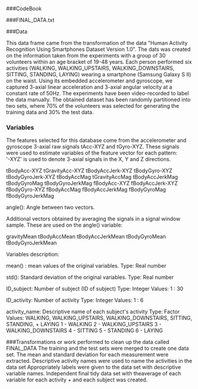 ###CodeBook


###FINAL_DATA.txt


###Data 


This data frame came from the transformation of the data "Human Activity Recognition Using Smartphones Dataset Version 1.0".
The dats was created on the information taken from the experiments with a group of 30 volunteers within an age bracket of 19-48 years. Each person performed six activities (WALKING, WALKING_UPSTAIRS, WALKING_DOWNSTAIRS, SITTING, STANDING, LAYING) wearing a smartphone (Samsung Galaxy S II) on the waist. Using its embedded accelerometer and gyroscope, we captured 3-axial linear acceleration and 3-axial angular velocity at a constant rate of 50Hz. The experiments have been video-recorded to label the data manually. The obtained dataset has been randomly partitioned into two sets, where 70% of the volunteers was selected for generating the training data and 30% the test data.

### Variables


The features selected for this database come from the accelerometer and gyroscope 3-axial raw signals tAcc-XYZ and tGyro-XYZ. 
These signals were used to estimate variables of the feature vector for each pattern:  
'-XYZ' is used to denote 3-axial signals in the X, Y and Z directions.

tBodyAcc-XYZ
tGravityAcc-XYZ
tBodyAccJerk-XYZ
tBodyGyro-XYZ
tBodyGyroJerk-XYZ
tBodyAccMag
tGravityAccMag
tBodyAccJerkMag
tBodyGyroMag
tBodyGyroJerkMag
fBodyAcc-XYZ
fBodyAccJerk-XYZ
fBodyGyro-XYZ
fBodyAccMag
fBodyAccJerkMag
fBodyGyroMag
fBodyGyroJerkMag

angle(): Angle between two vectors.

Additional vectors obtained by averaging the signals in a signal window sample. These are used on the angle() variable:

gravityMean
tBodyAccMean
tBodyAccJerkMean
tBodyGyroMean
tBodyGyroJerkMean


Variables description:


mean() : 		mean values of the original variables.
Type: Real number		
	
std(): 		Standard deviation of the original variables.
Type: Real number

ID_subject:	Number of subject (ID of subject)
Type: 	Integer
Values: 	1 : 30

ID_activity: 	Number of activity 
Type: 	Integer
Values: 	1 : 6

activity_name: 	Descriptive name of each subject's activity
Type: 	Factor
Values: 	WALKING, WALKING_UPSTAIRS, WALKING_DOWNSTAIRS, SITTING, STANDING, 		+			LAYING
1 - WALKING
2 - WALKING_UPSTAIRS
3 - WALKING_DOWNSTAIRS
4 - SITTING
5 - STANDING
6 - LAYING


###Transformations or work performed to clean up the data called FINAL_DATA
The training and the test sets were merged to create one data set.
The mean and standard deviation for each measurement were extracted. 
Descriptive activity names were used to name the activities in the data set
Appropriately labels were given to the data set with descriptive variable names. 
Independent final tidy data set with theaverage of each variable for each activity + and each subject was created.

